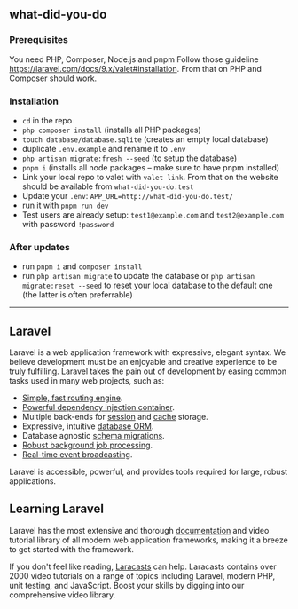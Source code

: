 ## what-did-you-do

### Prerequisites

You need PHP, Composer, Node.js and pnpm Follow those guideline https://laravel.com/docs/9.x/valet#installation. From that on PHP and Composer should work.

### Installation

-   `cd` in the repo
-   `php composer install` (installs all PHP packages)
-   `touch database/database.sqlite` (creates an empty local database)
-   duplicate `.env.example` and rename it to `.env`
-   `php artisan migrate:fresh --seed` (to setup the database)
-   `pnpm i` (installs all node packages – make sure to have pnpm installed)
-   Link your local repo to valet with `valet link`. From that on the website should be available from `what-did-you-do.test`
-   Update your `.env`: `APP_URL=http://what-did-you-do.test/`
-   run it with `pnpm run dev`
-   Test users are already setup: `test1@example.com` and `test2@example.com` with password `!password`

### After updates

-   run `pnpm i` and `composer install`
-   run `php artisan migrate` to update the database or `php artisan migrate:reset --seed` to reset your local database to the default one (the latter is often preferrable)

---

## Laravel

Laravel is a web application framework with expressive, elegant syntax. We believe development must be an enjoyable and creative experience to be truly fulfilling. Laravel takes the pain out of development by easing common tasks used in many web projects, such as:

-   [Simple, fast routing engine](https://laravel.com/docs/routing).
-   [Powerful dependency injection container](https://laravel.com/docs/container).
-   Multiple back-ends for [session](https://laravel.com/docs/session) and [cache](https://laravel.com/docs/cache) storage.
-   Expressive, intuitive [database ORM](https://laravel.com/docs/eloquent).
-   Database agnostic [schema migrations](https://laravel.com/docs/migrations).
-   [Robust background job processing](https://laravel.com/docs/queues).
-   [Real-time event broadcasting](https://laravel.com/docs/broadcasting).

Laravel is accessible, powerful, and provides tools required for large, robust applications.

## Learning Laravel

Laravel has the most extensive and thorough [documentation](https://laravel.com/docs) and video tutorial library of all modern web application frameworks, making it a breeze to get started with the framework.

If you don't feel like reading, [Laracasts](https://laracasts.com) can help. Laracasts contains over 2000 video tutorials on a range of topics including Laravel, modern PHP, unit testing, and JavaScript. Boost your skills by digging into our comprehensive video library.

